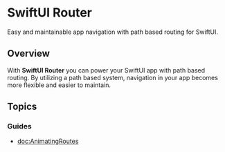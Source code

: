 # SwiftUI Router

Easy and maintainable app navigation with path based routing for SwiftUI.

## Overview

With **SwiftUI Router** you can power your SwiftUI app with path based routing. By utilizing a path based system, navigation in your app becomes more flexible and easier to maintain.

## Topics

### Guides

- <doc:AnimatingRoutes>
